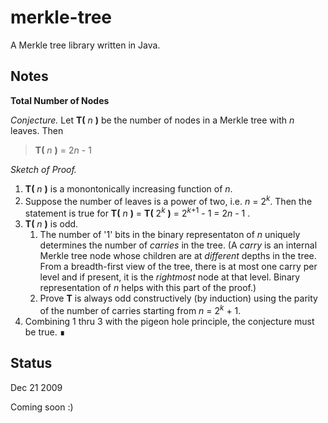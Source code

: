 # merkle-tree

A Merkle tree library written in Java.


## Notes


**Total Number of Nodes**

*Conjecture.* Let **T(** *n* **)** be the number of nodes in a Merkle tree with *n* leaves.
Then
>  **T(** *n* **)** = 2*n* - 1

*Sketch of Proof.*

1. **T(** *n* **)** is a monontonically increasing function of *n*.
2. Suppose the number of leaves is a power of two, i.e. *n* = 2<sup>*k*</sup>.
Then the statement is true for **T(** *n* **)** = **T(** 2<sup>*k*</sup> **)** = 2<sup>*k*+1</sup> - 1 = 2*n* - 1 .
3. **T(** *n* **)** is odd.
    1. The number of '1' bits in the binary representaton of *n* uniquely determines the number of *carries* in the tree. (A *carry* is an internal Merkle tree node whose children are at *different* depths in the tree. From a breadth-first view of the tree, there is at most one carry per level and if present, it is the *rightmost* node at that level. Binary representation of *n* helps with this part of the proof.)
    2. Prove **T** is always odd constructively (by induction) using the parity of the number of carries starting from *n* = 2<sup>*k*</sup> + 1.
4. Combining 1 thru 3 with the pigeon hole principle, the conjecture must be true. &#x220e;

## Status

Dec 21 2009

Coming soon :)
